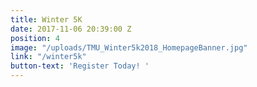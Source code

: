 ```yaml
---
title: Winter 5K
date: 2017-11-06 20:39:00 Z
position: 4
image: "/uploads/TMU_Winter5k2018_HomepageBanner.jpg"
link: "/winter5k"
button-text: 'Register Today! '
---
```


